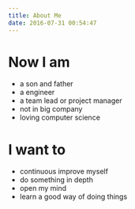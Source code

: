 ```yaml
---
title: About Me
date: 2016-07-31 00:54:47
---
```


# Now I am

- a son and father
- a engineer
- a team lead or project manager
- not in big company
- loving computer science

# I want to

- continuous improve myself
- do something in depth
- open my mind
- learn a good way of doing things
